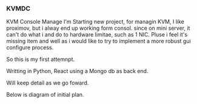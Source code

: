### KVMDC
KVM Console Manage
I'm Starting new project,  for managin KVM, I like proximov, but i alway end up working form consol. since on mini server, it can't do what i and do to hardware limitae, such as 1 NIC. 
Pluse i feel it's missing item and well as i would like to try to implement a more robust gui configure process. 

So this is my first attemnpt. 

Writting in Python, React using a Mongo db as back end. 

Will keep detail as we go foward. 

Below is diagram of initial plan.
